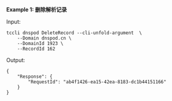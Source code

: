 **Example 1: 删除解析记录**

 

Input: 

```
tccli dnspod DeleteRecord --cli-unfold-argument  \
    --Domain dnspod.cn \
    --DomainId 1923 \
    --RecordId 162
```

Output: 
```
{
    "Response": {
        "RequestId": "ab4f1426-ea15-42ea-8183-dc1b44151166"
    }
}
```

